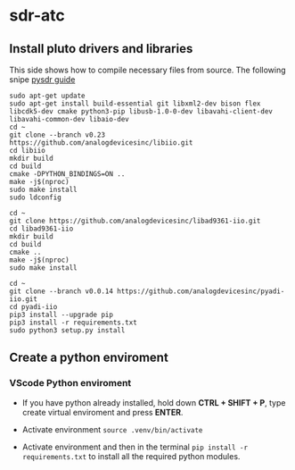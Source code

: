 # sdr-atc


## Install pluto drivers and libraries

This side shows how to compile necessary files from source.
The following snipe
[pysdr guide](https://pysdr.org/content/pluto.html)

```
sudo apt-get update
sudo apt-get install build-essential git libxml2-dev bison flex libcdk5-dev cmake python3-pip libusb-1.0-0-dev libavahi-client-dev libavahi-common-dev libaio-dev
cd ~
git clone --branch v0.23 https://github.com/analogdevicesinc/libiio.git
cd libiio
mkdir build
cd build
cmake -DPYTHON_BINDINGS=ON ..
make -j$(nproc)
sudo make install
sudo ldconfig

cd ~
git clone https://github.com/analogdevicesinc/libad9361-iio.git
cd libad9361-iio
mkdir build
cd build
cmake ..
make -j$(nproc)
sudo make install

cd ~
git clone --branch v0.0.14 https://github.com/analogdevicesinc/pyadi-iio.git
cd pyadi-iio
pip3 install --upgrade pip
pip3 install -r requirements.txt
sudo python3 setup.py install
```


## Create a python enviroment

### VScode Python enviroment

- If you have python already installed, hold down **CTRL + SHIFT + P**, type create virtual enviroment and press **ENTER**.

- Activate environment `source .venv/bin/activate`

- Activate environment and then in the terminal ```pip install -r requirements.txt``` to install all the required python modules.
